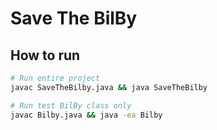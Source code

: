 # Save The BilBy 
## How to run
```bash
# Run entire project
javac SaveTheBilby.java && java SaveTheBilby
```

```bash
# Run test BilBy class only
javac Bilby.java && java -ea Bilby
```

